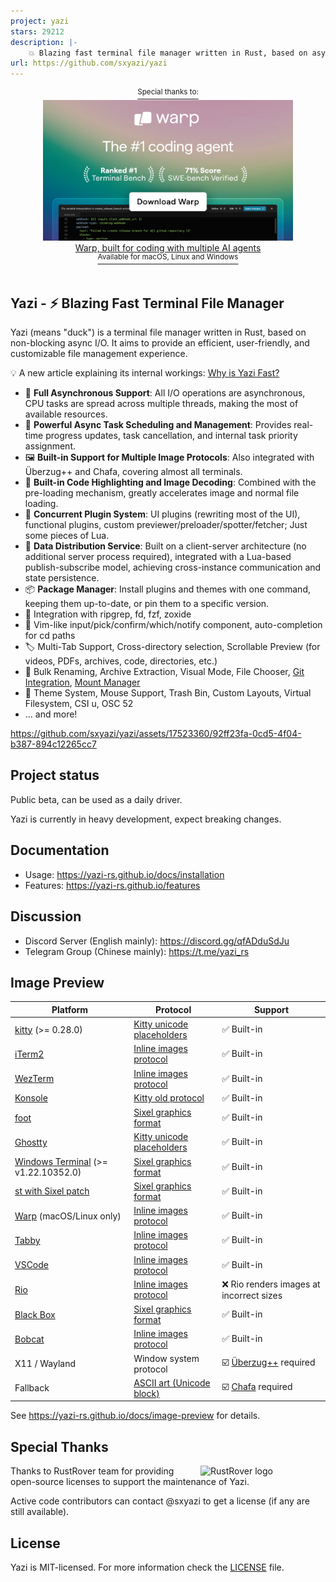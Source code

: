 ```yaml
---
project: yazi
stars: 29212
description: |-
    💥 Blazing fast terminal file manager written in Rust, based on async I/O.
url: https://github.com/sxyazi/yazi
---
```


<div align="center">
	<a href="https://go.warp.dev/yazi" target="_blank">
		<sup>Special thanks to:</sup>
		<br>
		<img alt="Warp sponsorship" width="400" src="https://github.com/warpdotdev/brand-assets/blob/main/Github/Sponsor/Warp-Github-LG-02.png">
		<br>
		<h>Warp, built for coding with multiple AI agents</b>
		<br>
		<sup>Available for macOS, Linux and Windows</sup>
	</a>
</div>

<br>

## Yazi - ⚡️ Blazing Fast Terminal File Manager

Yazi (means "duck") is a terminal file manager written in Rust, based on non-blocking async I/O. It aims to provide an efficient, user-friendly, and customizable file management experience.

💡 A new article explaining its internal workings: [Why is Yazi Fast?](https://yazi-rs.github.io/blog/why-is-yazi-fast)

- 🚀 **Full Asynchronous Support**: All I/O operations are asynchronous, CPU tasks are spread across multiple threads, making the most of available resources.
- 💪 **Powerful Async Task Scheduling and Management**: Provides real-time progress updates, task cancellation, and internal task priority assignment.
- 🖼️ **Built-in Support for Multiple Image Protocols**: Also integrated with Überzug++ and Chafa, covering almost all terminals.
- 🌟 **Built-in Code Highlighting and Image Decoding**: Combined with the pre-loading mechanism, greatly accelerates image and normal file loading.
- 🔌 **Concurrent Plugin System**: UI plugins (rewriting most of the UI), functional plugins, custom previewer/preloader/spotter/fetcher; Just some pieces of Lua.
- 📡 **Data Distribution Service**: Built on a client-server architecture (no additional server process required), integrated with a Lua-based publish-subscribe model, achieving cross-instance communication and state persistence.
- 📦 **Package Manager**: Install plugins and themes with one command, keeping them up-to-date, or pin them to a specific version.
- 🧰 Integration with ripgrep, fd, fzf, zoxide
- 💫 Vim-like input/pick/confirm/which/notify component, auto-completion for cd paths
- 🏷️ Multi-Tab Support, Cross-directory selection, Scrollable Preview (for videos, PDFs, archives, code, directories, etc.)
- 🔄 Bulk Renaming, Archive Extraction, Visual Mode, File Chooser, [Git Integration](https://github.com/yazi-rs/plugins/tree/main/git.yazi), [Mount Manager](https://github.com/yazi-rs/plugins/tree/main/mount.yazi)
- 🎨 Theme System, Mouse Support, Trash Bin, Custom Layouts, Virtual Filesystem, CSI u, OSC 52
- ... and more!

https://github.com/sxyazi/yazi/assets/17523360/92ff23fa-0cd5-4f04-b387-894c12265cc7

## Project status

Public beta, can be used as a daily driver.

Yazi is currently in heavy development, expect breaking changes.

## Documentation

- Usage: https://yazi-rs.github.io/docs/installation
- Features: https://yazi-rs.github.io/features

## Discussion

- Discord Server (English mainly): https://discord.gg/qfADduSdJu
- Telegram Group (Chinese mainly): https://t.me/yazi_rs

## Image Preview

| Platform                                                                     | Protocol                               | Support                                  |
| ---------------------------------------------------------------------------- | -------------------------------------- | ---------------------------------------- |
| [kitty](https://github.com/kovidgoyal/kitty) (>= 0.28.0)                     | [Kitty unicode placeholders][kgp]      | ✅ Built-in                              |
| [iTerm2](https://iterm2.com)                                                 | [Inline images protocol][iip]          | ✅ Built-in                              |
| [WezTerm](https://github.com/wez/wezterm)                                    | [Inline images protocol][iip]          | ✅ Built-in                              |
| [Konsole](https://invent.kde.org/utilities/konsole)                          | [Kitty old protocol][kgp-old]          | ✅ Built-in                              |
| [foot](https://codeberg.org/dnkl/foot)                                       | [Sixel graphics format][sixel]         | ✅ Built-in                              |
| [Ghostty](https://github.com/ghostty-org/ghostty)                            | [Kitty unicode placeholders][kgp]      | ✅ Built-in                              |
| [Windows Terminal](https://github.com/microsoft/terminal) (>= v1.22.10352.0) | [Sixel graphics format][sixel]         | ✅ Built-in                              |
| [st with Sixel patch](https://github.com/bakkeby/st-flexipatch)              | [Sixel graphics format][sixel]         | ✅ Built-in                              |
| [Warp](https://www.warp.dev) (macOS/Linux only)                              | [Inline images protocol][iip]          | ✅ Built-in                              |
| [Tabby](https://github.com/Eugeny/tabby)                                     | [Inline images protocol][iip]          | ✅ Built-in                              |
| [VSCode](https://github.com/microsoft/vscode)                                | [Inline images protocol][iip]          | ✅ Built-in                              |
| [Rio](https://github.com/raphamorim/rio)                                     | [Inline images protocol][iip]          | ❌ Rio renders images at incorrect sizes |
| [Black Box](https://gitlab.gnome.org/raggesilver/blackbox)                   | [Sixel graphics format][sixel]         | ✅ Built-in                              |
| [Bobcat](https://github.com/ismail-yilmaz/Bobcat)                            | [Inline images protocol][iip]          | ✅ Built-in                              |
| X11 / Wayland                                                                | Window system protocol                 | ☑️ [Überzug++][ueberzug] required        |
| Fallback                                                                     | [ASCII art (Unicode block)][ascii-art] | ☑️ [Chafa][chafa] required               |

See https://yazi-rs.github.io/docs/image-preview for details.

<!-- Protocols -->

[kgp]: https://sw.kovidgoyal.net/kitty/graphics-protocol/#unicode-placeholders
[kgp-old]: https://github.com/sxyazi/yazi/blob/main/yazi-adapter/src/drivers/kgp_old.rs
[iip]: https://iterm2.com/documentation-images.html
[sixel]: https://www.vt100.net/docs/vt3xx-gp/chapter14.html
[ascii-art]: https://en.wikipedia.org/wiki/ASCII_art

<!-- Dependencies -->

[ueberzug]: https://github.com/jstkdng/ueberzugpp
[chafa]: https://hpjansson.org/chafa/

## Special Thanks

<img alt="RustRover logo" align="right" width="200" src="https://resources.jetbrains.com/storage/products/company/brand/logos/RustRover.svg">

Thanks to RustRover team for providing open-source licenses to support the maintenance of Yazi.

Active code contributors can contact @sxyazi to get a license (if any are still available).

## License

Yazi is MIT-licensed. For more information check the [LICENSE](LICENSE) file.

